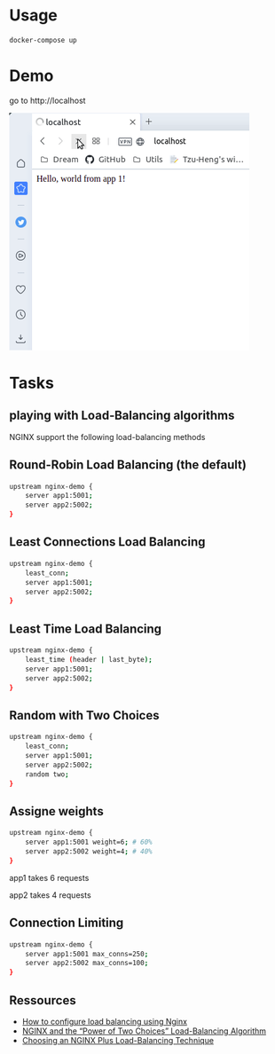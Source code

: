 # Usage
```bash
docker-compose up
```
# Demo
go to http://localhost


![Demo](demo.gif)

# Tasks

## playing with Load‑Balancing algorithms
NGINX support the following load-balancing methods

## Round-Robin Load Balancing (the default)
```bash
upstream nginx-demo {
    server app1:5001;
    server app2:5002;
}
```

## Least Connections Load Balancing
```bash
upstream nginx-demo {
    least_conn;
    server app1:5001;
    server app2:5002;
}
```

## Least Time Load Balancing
```bash
upstream nginx-demo {
    least_time (header | last_byte);
    server app1:5001;
    server app2:5002;
}
```

## Random with Two Choices
```bash
upstream nginx-demo {
    least_conn;
    server app1:5001;
    server app2:5002;
    random two; 
}
```

## Assigne weights
```bash
upstream nginx-demo {
    server app1:5001 weight=6; # 60%
    server app2:5002 weight=4; # 40%
}
```
app1 takes 6 requests

app2 takes 4 requests

## Connection Limiting
```bash
upstream nginx-demo {
    server app1:5001 max_conns=250;
    server app2:5002 max_conns=100;
}
```

## Ressources
- [How to configure load balancing using Nginx](https://upcloud.com/community/tutorials/configure-load-balancing-nginx/)
- [NGINX and the “Power of Two Choices” Load-Balancing Algorithm](https://www.nginx.com/blog/nginx-power-of-two-choices-load-balancing-algorithm/)
- [Choosing an NGINX Plus Load-Balancing Technique](https://dzone.com/articles/choosing-an-nginx-plus-load-balancing-technique)
